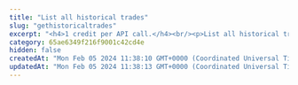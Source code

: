 ```yaml
---
title: "List all historical trades"
slug: "gethistoricaltrades"
excerpt: "<h4>1 credit per API call.</h4><br/><p>List all historical trades. It is possible to list all trades, trades for specific trading pair and/or account.</p>"
category: 65ae6349f216f9001c42cd4e
hidden: false
createdAt: "Mon Feb 05 2024 11:38:10 GMT+0000 (Coordinated Universal Time)"
updatedAt: "Mon Feb 05 2024 11:38:13 GMT+0000 (Coordinated Universal Time)"
---
```

